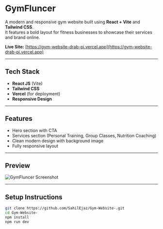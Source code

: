# GymFluncer 

A modern and responsive gym website built using **React + Vite** and **Tailwind CSS**.  
It features a bold layout for fitness businesses to showcase their services and brand online.

 **Live Site:** [https://gym-website-drab-pi.vercel.app](https://gym-website-drab-pi.vercel.app)

---

##  Tech Stack

- **React JS** (Vite)
- **Tailwind CSS**
- **Vercel** (for deployment)
- **Responsive Design**

---

##  Features

- Hero section with CTA
- Services section (Personal Training, Group Classes, Nutrition Coaching)
- Clean modern design with background image
- Fully responsive layout

---

##  Preview

![GymFluncer Screenshot](./screenshot.png)

---

## Setup Instructions

```bash
git clone https://github.com/SahilEjaz/Gym-Website-.git
cd Gym-Website-
npm install
npm run dev
